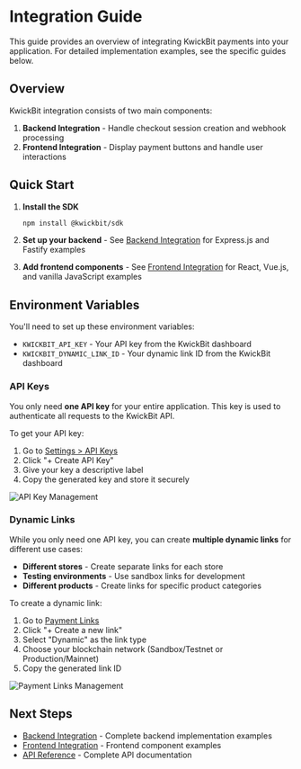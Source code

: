 # Integration Guide

This guide provides an overview of integrating KwickBit payments into your application. For detailed implementation examples, see the specific guides below.

## Overview

KwickBit integration consists of two main components:

1. **Backend Integration** - Handle checkout session creation and webhook processing
2. **Frontend Integration** - Display payment buttons and handle user interactions

## Quick Start

1. **Install the SDK**
   ```bash
   npm install @kwickbit/sdk
   ```

2. **Set up your backend** - See [Backend Integration](./backend-integration.md) for Express.js and Fastify examples

3. **Add frontend components** - See [Frontend Integration](./frontend-integration.md) for React, Vue.js, and vanilla JavaScript examples

## Environment Variables

You'll need to set up these environment variables:

- `KWICKBIT_API_KEY` - Your API key from the KwickBit dashboard
- `KWICKBIT_DYNAMIC_LINK_ID` - Your dynamic link ID from the KwickBit dashboard

### API Keys

You only need **one API key** for your entire application. This key is used to authenticate all requests to the KwickBit API.

To get your API key:
1. Go to [Settings > API Keys](https://dashboard.kwickbit.com/settings/api-keys)
2. Click "+ Create API Key"
3. Give your key a descriptive label
4. Copy the generated key and store it securely

![API Key Management](/img/api-keys-screenshot.png)

### Dynamic Links

While you only need one API key, you can create **multiple dynamic links** for different use cases:

- **Different stores** - Create separate links for each store
- **Testing environments** - Use sandbox links for development
- **Different products** - Create links for specific product categories

To create a dynamic link:
1. Go to [Payment Links](https://dashboard.kwickbit.com/payment-links)
2. Click "+ Create a new link"
3. Select "Dynamic" as the link type
4. Choose your blockchain network (Sandbox/Testnet or Production/Mainnet)
5. Copy the generated link ID

![Payment Links Management](/img/payment-links-screenshot.png)

## Next Steps

- [Backend Integration](./backend-integration.md) - Complete backend implementation examples
- [Frontend Integration](./frontend-integration.md) - Frontend component examples
- [API Reference](./api-reference.md) - Complete API documentation